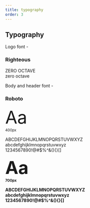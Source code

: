 ```yaml
---
title: typography
order: 3
---
```


## Typography

Logo font -
### Righteous

<div class="drawer">
  <div class="box text-center">
    <p class="site-title">ZERO OCTAVE<br>zero octave</p>
  </div>
</div>


Body and header font -
### Roboto

<div class="drawer">

  <div class="box-30 text-center">
    <p><span style="font-size: 3.998em;">Aa</span><br><small>400px</small></p>
  </div>
  <div class="box-70 vertical-center">
    <p>ABCDEFGHIJKLMNOPQRSTUVWXYZ<br>abcdefghijklmnopqrstuvwxyz<br>1234567890!@#$%^&(){}[]</p>
  </div>

  <div class="box-30 text-center">
    <p style="font-weight: 700;"><span style="font-size: 3.998em;">Aa</span><br><small>700px</small></p>
  </div>
  <div class="box-70 vertical-center">
    <p style="font-weight: 700">ABCDEFGHIJKLMNOPQRSTUVWXYZ<br>abcdefghijklmnopqrstuvwxyz<br>1234567890!@#$%^&(){}[]</p>
  </div>

</div>
